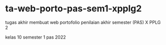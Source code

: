 # ta-web-porto-pas-sem1-xpplg2

tugas akhir membuat web portofolio penilaian akhir semester (PAS) X PPLG 2

kelas 10 semester 1 pas 2022
